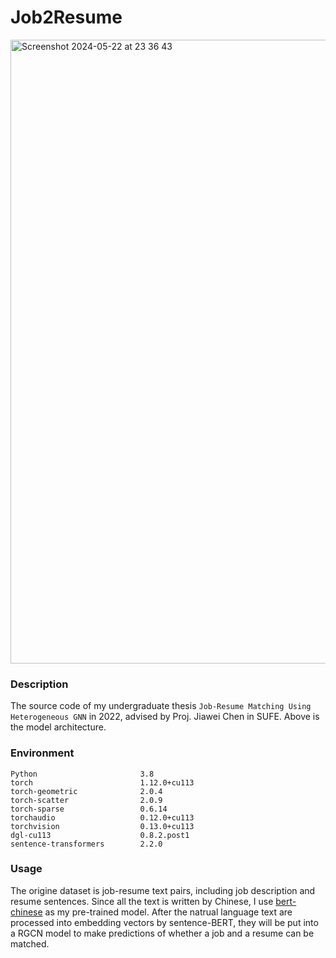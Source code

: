 Job2Resume
===========
<img width="998" alt="Screenshot 2024-05-22 at 23 36 43" src="https://github.com/Zhang-Zhaolong/Job2Resume/assets/70250233/4a9de0f1-66da-465c-9efe-a1d34af39cfd">

### Description
The source code of my undergraduate thesis `Job-Resume Matching Using Heterogeneous GNN` in 2022, advised by Proj. Jiawei Chen in SUFE. Above is the model architecture. 

### Environment 
```
Python                       3.8  
torch                        1.12.0+cu113
torch-geometric              2.0.4
torch-scatter                2.0.9
torch-sparse                 0.6.14
torchaudio                   0.12.0+cu113
torchvision                  0.13.0+cu113
dgl-cu113                    0.8.2.post1
sentence-transformers        2.2.0
```
### Usage
The origine dataset is job-resume text pairs, including job description and resume sentences. Since all the text is written by Chinese, I use [bert-chinese](https://huggingface.co/google-bert/bert-base-chinese) as my pre-trained model. After the natrual language text are processed into embedding vectors by sentence-BERT, they will be put into a RGCN model to make predictions of whether a job and a resume can be matched.
